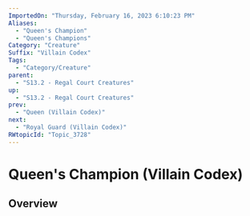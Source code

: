 ```yaml
---
ImportedOn: "Thursday, February 16, 2023 6:10:23 PM"
Aliases:
  - "Queen's Champion"
  - "Queen's Champions"
Category: "Creature"
Suffix: "Villain Codex"
Tags:
  - "Category/Creature"
parent:
  - "S13.2 - Regal Court Creatures"
up:
  - "S13.2 - Regal Court Creatures"
prev:
  - "Queen (Villain Codex)"
next:
  - "Royal Guard (Villain Codex)"
RWtopicId: "Topic_3728"
---
```

# Queen's Champion (Villain Codex)
## Overview
